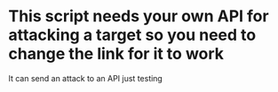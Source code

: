 # This script needs your own API for attacking a target so you need to change the link for it to work

It can send an attack to an API just testing 
